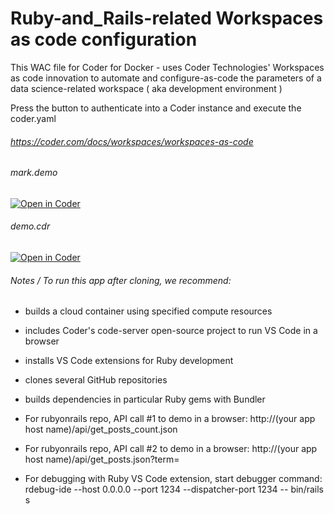 # Ruby-and_Rails-related Workspaces as code configuration

This WAC file for Coder for Docker - uses Coder Technologies' Workspaces as code innovation to automate and configure-as-code the parameters of a data science-related workspace ( aka development environment )

Press the button to authenticate into a Coder instance and execute the coder.yaml

###### https://coder.com/docs/workspaces/workspaces-as-code

###### mark.demo
[![Open in Coder](https://cdn.coder.com/embed-button.svg)](https://mark.demo.coder.com/wac/build?template_oauth_service=github&template_url=git@github.com:mtm20176/ruby_wac.git&template_ref=master&template_filepath=.coder/coder.yaml)

###### demo.cdr
[![Open in Coder](https://cdn.coder.com/embed-button.svg)](https://demo.cdr.dev/wac/build?template_oauth_service=github&template_url=git@github.com:mtm20176/ruby_wac.git&template_ref=master&template_filepath=.coder/coder.yaml)

###### Notes / To run this app after cloning, we recommend:

* builds a cloud container using specified compute resources

* includes Coder's code-server open-source project to run VS Code in a browser

* installs VS Code extensions for Ruby development

* clones several GitHub repositories

* builds dependencies in particular Ruby gems with Bundler

* For rubyonrails repo, API call #1 to demo in a browser: http://(your app host name)/api/get_posts_count.json

* For rubyonrails repo, API call #2 to demo in a browser: http://(your app host name)/api/get_posts.json?term=

* For debugging with Ruby VS Code extension, start debugger command: rdebug-ide --host 0.0.0.0 --port 1234 --dispatcher-port 1234 -- bin/rails s